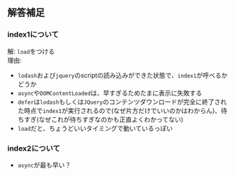 ## 解答補足

### index1について

解: `load`をつける  
理由:

- `lodash`および`jquery`のscriptの読み込みができた状態で、`index1`が呼べるかどうか
- `async`や`DOMContentLoaded`は、早すぎるためたまに表示に失敗する
- `defer`は`lodash`もしくは`JQuery`のコンテンツダウンロードが完全に終了された時点で`index1`が実行されるので(なぜ片方だけでいいのかはわからん)、待ちすぎ(なぜこれが待ちすぎなのかも正直よくわかってない)
- `load`だと、ちょうどいいタイミングで動いているっぽい

### index2について

- `async`が最も早い？
